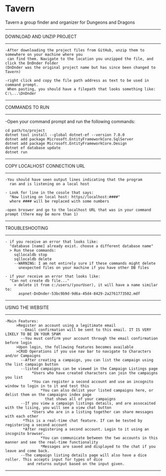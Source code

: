 # Tavern
Tavern a group finder and organizer for Dungeons and Dragons
**********************************************************************************************************************************
DOWNLOAD AND UNZIP PROJECT
**********************************************************************************************************************************
```
-After downloading the project files from GitHub, unzip them to somewhere on your machine where you
 can find them. Navigate to the location you unzipped the file, and click the DnDnder Folder 
(DnDnder was the original project name but has since been changed to Tavern)

-right click and copy the file path address as text to be used in command prompt.
 When pasting, you should have a filepath that looks something like: C:\...\DnDnder
```
**********************************************************************************************************************************
COMMANDS TO RUN
**********************************************************************************************************************************
-Open your command prompt and run the following commands:
```
cd path/to/project
dotnet tool install --global dotnet-ef --version 7.0.0
dotnet add package Microsoft.EntityFrameworkCore.SqlServer
dotnet add package Microsoft.EntityFrameworkCore.Design
dotnet ef database update
dotnet run
```
**********************************************************************************************************************************
COPY LOCALHOST CONNECTION URL
**********************************************************************************************************************************
```
-You should have seen output lines indicating that the program
  ran and is listening on a local host

- Look for line in the cosole that says: 
  "Now listing on local host: https//localhost:####"
  where #### will be replaced with some numbers

-open broswer and go to the localhost URL that was in your command prompt (there may be more than 1)
```
**********************************************************************************************************************************
TROUBLESHOOTING
**********************************************************************************************************************************
```
- if you receive an error that looks like:
  "database [name] already exist. choose a different database name"
  > Run these commands: 
    sqllocaldb stop
    sqllocaldb delete
    --WARNING: I am not entirely sure if these commands might delete
      unexpected files on your machine if you have other DB files

- if your receive an error that looks like:
  "Can not create db file..."
    > delete it from c:/users/(yourUser), it will have a name similar to:
      aspnet-DnDnder-53bc9b9d-9d6a-45d4-8429-2a2761773502.mdf
```
**********************************************************************************************************************************
USING THE WEBSITE
**********************************************************************************************************************************
```
-Main Features:
     >Register an account using a legitimate email
       --Email confirmation will be sent to this email. IT IS VERY LIKELY TO BE IN YOUR SPAM
       --You must confirm your account through the email confirmation before login
     >Upon login, the following features becomes available	
     >CRUD Operations if you use nav bar to navigate to Characters and/or Campaigns
       --After creating a campaign, you can list the campaign using the list campaign button
       --listed campaigns can be viewed in the Campaign Listings page
        	*Users who have created characters can join the campaigns you list
        	*You can register a second account and use an incognito window to login in to it and test this
                *You can also delist your listed campaigns here, or delist them on the campaigns index page 
                  that shows all of your campaigns
       --If you view a campaign listings details, and are assocaited with the lising, you will see a view chat button
       		*Users who are in a listing together can share messages with each other
		*This is a real-time chat feature. If can be tested by registering a second account
		*After registering a second account. Login to it using an incognito browser. 
                *You can communicate between the two accounts in this manner and see the real-time functionality
                *Messages are saved and displayed to the chat if you leave and come back. 
       --The campaign listing details page will also have a dice roller. This accepts input for types of dice
          and returns output based on the input given. 
```
**********************************************************************************************************************************
